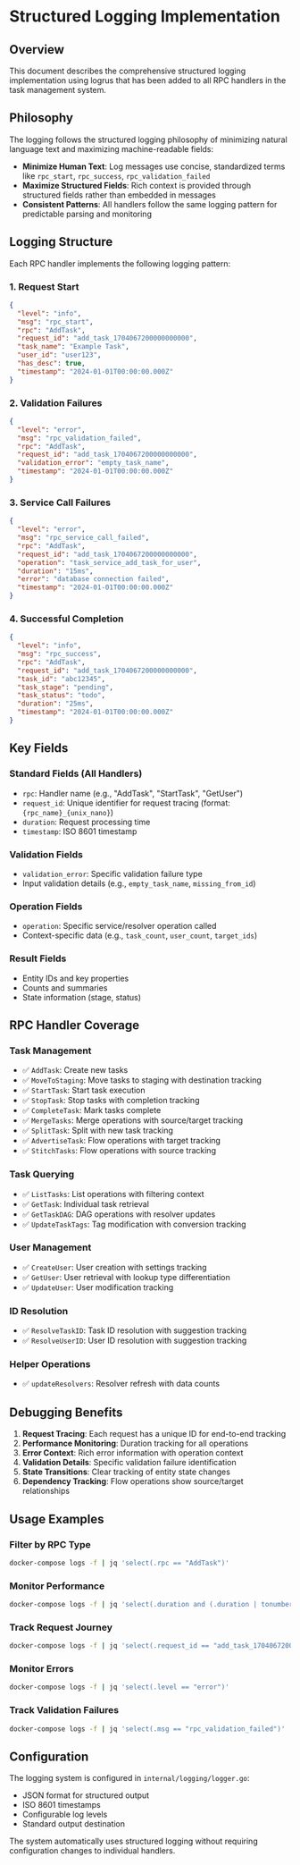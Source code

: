 # Structured Logging Implementation

## Overview

This document describes the comprehensive structured logging implementation using logrus that has been added to all RPC handlers in the task management system.

## Philosophy

The logging follows the structured logging philosophy of minimizing natural language text and maximizing machine-readable fields:

- **Minimize Human Text**: Log messages use concise, standardized terms like `rpc_start`, `rpc_success`, `rpc_validation_failed`
- **Maximize Structured Fields**: Rich context is provided through structured fields rather than embedded in messages
- **Consistent Patterns**: All handlers follow the same logging pattern for predictable parsing and monitoring

## Logging Structure

Each RPC handler implements the following logging pattern:

### 1. Request Start
```json
{
  "level": "info",
  "msg": "rpc_start",
  "rpc": "AddTask",
  "request_id": "add_task_1704067200000000000",
  "task_name": "Example Task",
  "user_id": "user123",
  "has_desc": true,
  "timestamp": "2024-01-01T00:00:00.000Z"
}
```

### 2. Validation Failures
```json
{
  "level": "error",
  "msg": "rpc_validation_failed",
  "rpc": "AddTask",
  "request_id": "add_task_1704067200000000000",
  "validation_error": "empty_task_name",
  "timestamp": "2024-01-01T00:00:00.000Z"
}
```

### 3. Service Call Failures
```json
{
  "level": "error",
  "msg": "rpc_service_call_failed",
  "rpc": "AddTask",
  "request_id": "add_task_1704067200000000000",
  "operation": "task_service_add_task_for_user",
  "duration": "15ms",
  "error": "database connection failed",
  "timestamp": "2024-01-01T00:00:00.000Z"
}
```

### 4. Successful Completion
```json
{
  "level": "info",
  "msg": "rpc_success",
  "rpc": "AddTask",
  "request_id": "add_task_1704067200000000000",
  "task_id": "abc12345",
  "task_stage": "pending",
  "task_status": "todo",
  "duration": "25ms",
  "timestamp": "2024-01-01T00:00:00.000Z"
}
```

## Key Fields

### Standard Fields (All Handlers)
- `rpc`: Handler name (e.g., "AddTask", "StartTask", "GetUser")
- `request_id`: Unique identifier for request tracing (format: `{rpc_name}_{unix_nano}`)
- `duration`: Request processing time
- `timestamp`: ISO 8601 timestamp

### Validation Fields
- `validation_error`: Specific validation failure type
- Input validation details (e.g., `empty_task_name`, `missing_from_id`)

### Operation Fields
- `operation`: Specific service/resolver operation called
- Context-specific data (e.g., `task_count`, `user_count`, `target_ids`)

### Result Fields
- Entity IDs and key properties
- Counts and summaries
- State information (stage, status)

## RPC Handler Coverage

### Task Management
- ✅ `AddTask`: Create new tasks
- ✅ `MoveToStaging`: Move tasks to staging with destination tracking
- ✅ `StartTask`: Start task execution
- ✅ `StopTask`: Stop tasks with completion tracking
- ✅ `CompleteTask`: Mark tasks complete
- ✅ `MergeTasks`: Merge operations with source/target tracking
- ✅ `SplitTask`: Split with new task tracking
- ✅ `AdvertiseTask`: Flow operations with target tracking
- ✅ `StitchTasks`: Flow operations with source tracking

### Task Querying
- ✅ `ListTasks`: List operations with filtering context
- ✅ `GetTask`: Individual task retrieval
- ✅ `GetTaskDAG`: DAG operations with resolver updates
- ✅ `UpdateTaskTags`: Tag modification with conversion tracking

### User Management
- ✅ `CreateUser`: User creation with settings tracking
- ✅ `GetUser`: User retrieval with lookup type differentiation
- ✅ `UpdateUser`: User modification tracking

### ID Resolution
- ✅ `ResolveTaskID`: Task ID resolution with suggestion tracking
- ✅ `ResolveUserID`: User ID resolution with suggestion tracking

### Helper Operations
- ✅ `updateResolvers`: Resolver refresh with data counts

## Debugging Benefits

1. **Request Tracing**: Each request has a unique ID for end-to-end tracking
2. **Performance Monitoring**: Duration tracking for all operations
3. **Error Context**: Rich error information with operation context
4. **Validation Details**: Specific validation failure identification
5. **State Transitions**: Clear tracking of entity state changes
6. **Dependency Tracking**: Flow operations show source/target relationships

## Usage Examples

### Filter by RPC Type
```bash
docker-compose logs -f | jq 'select(.rpc == "AddTask")'
```

### Monitor Performance
```bash
docker-compose logs -f | jq 'select(.duration and (.duration | tonumber > 100))'
```

### Track Request Journey
```bash
docker-compose logs -f | jq 'select(.request_id == "add_task_1704067200000000000")'
```

### Monitor Errors
```bash
docker-compose logs -f | jq 'select(.level == "error")'
```

### Track Validation Failures
```bash
docker-compose logs -f | jq 'select(.msg == "rpc_validation_failed")'
```

## Configuration

The logging system is configured in `internal/logging/logger.go`:
- JSON format for structured output
- ISO 8601 timestamps
- Configurable log levels
- Standard output destination

The system automatically uses structured logging without requiring configuration changes to individual handlers.
